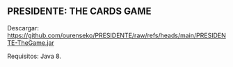 PRESIDENTE: THE CARDS GAME
--

Descargar: https://github.com/ourenseko/PRESIDENTE/raw/refs/heads/main/PRESIDENTE-TheGame.jar

Requisitos: Java 8.
